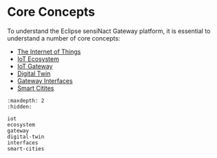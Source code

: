 # Core Concepts

To understand the Eclipse sensiNact Gateway platform, it is essential to understand
a number of core concepts:

* [The Internet of Things](iot.md)
* [IoT Ecosystem](ecosystem.md)
* [IoT Gateway](gateway.md)
* [Digital Twin](digital-twin.md)
* [Gateway Interfaces](interfaces.md)
* [Smart Citites](smart-cities.md)

```{toctree}
:maxdepth: 2
:hidden:

iot
ecosystem
gateway
digital-twin
interfaces
smart-cities
```
